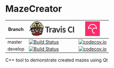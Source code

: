 # MazeCreator

Branch|[![Travis CI logo](TravisCI.png)](https://travis-ci.org)|[![Codecov logo](Codecov.png)](https://www.codecov.io)
---|---|---
master|[![Build Status](https://travis-ci.org/richelbilderbeek/MazeCreator.svg?branch=master)](https://travis-ci.org/richelbilderbeek/MazeCreator)|[![codecov.io](https://codecov.io/github/richelbilderbeek/MazeCreator/coverage.svg?branch=master)](https://codecov.io/github/richelbilderbeek/MazeCreator/branch/master)
develop|[![Build Status](https://travis-ci.org/richelbilderbeek/MazeCreator.svg?branch=develop)](https://travis-ci.org/richelbilderbeek/MazeCreator)|[![codecov.io](https://codecov.io/github/richelbilderbeek/MazeCreator/coverage.svg?branch=develop)](https://codecov.io/github/richelbilderbeek/MazeCreator/branch/develop)

C++ tool to demonstrate created mazes using Qt


